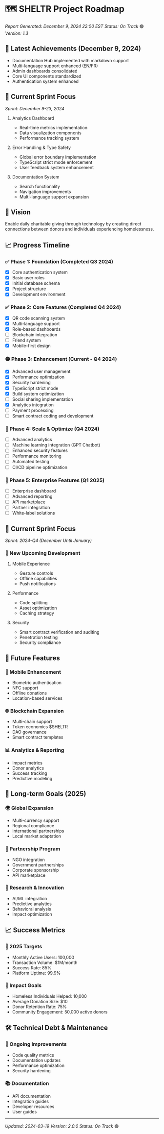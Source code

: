 # 🗺️ SHELTR Project Roadmap
*Report Generated: December 9, 2024 22:00 EST*
*Status: On Track* 🟢
*Version: 1.3*

## 🎯 Latest Achievements (December 9, 2024)
- Documentation Hub implemented with markdown support
- Multi-language support enhanced (EN/FR)
- Admin dashboards consolidated
- Core UI components standardized
- Authentication system enhanced

## 🚀 Current Sprint Focus
*Sprint: December 9-23, 2024*
1. Analytics Dashboard
   - Real-time metrics implementation
   - Data visualization components
   - Performance tracking system

2. Error Handling & Type Safety
   - Global error boundary implementation
   - TypeScript strict mode enforcement
   - User feedback system enhancement

3. Documentation System
   - Search functionality
   - Navigation improvements
   - Multi-language support expansion

## 🎯 Vision
Enable daily charitable giving through technology by creating direct connections between donors and individuals experiencing homelessness.

## 📈 Progress Timeline

### ✅ Phase 1: Foundation (Completed Q3 2024)
- [x] Core authentication system
- [x] Basic user roles
- [x] Initial database schema
- [x] Project structure
- [x] Development environment

### ✅ Phase 2: Core Features (Completed Q4 2024)
- [x] QR code scanning system
- [x] Multi-language support
- [x] Role-based dashboards
- [ ] Blockchain integration
- [ ] Friend system
- [X] Mobile-first design

### 🟡 Phase 3: Enhancement (Current - Q4 2024)
- [x] Advanced user management
- [x] Performance optimization
- [x] Security hardening
- [x] TypeScript strict mode
- [x] Build system optimization
- [ ] Social sharing implementation
- [X] Analytics integration
- [ ] Payment processing
- [ ] Smart contract coding and development

### 🔲 Phase 4: Scale & Optimize (Q4 2024)
- [ ] Advanced analytics
- [ ] Machine learning integration (GPT Chatbot)
- [ ] Enhanced security features
- [ ] Performance monitoring
- [ ] Automated testing
- [ ] CI/CD pipeline optimization

### 🔲 Phase 5: Enterprise Features (Q1 2025)
- [ ] Enterprise dashboard
- [ ] Advanced reporting
- [ ] API marketplace
- [ ] Partner integration
- [ ] White-label solutions

## 🎯 Current Sprint Focus
*Sprint: 2024-Q4 (December Until January)*

### 🚀 New Upcoming Development
1. Mobile Experience
   - Gesture controls
   - Offline capabilities
   - Push notifications

2. Performance
   - Code splitting
   - Asset optimization
   - Caching strategy

3. Security
   - Smart contract verification and auditing   
   - Penetration testing
   - Security compliance

## 🔄 Future Features

### 📱 Mobile Enhancement
- Biometric authentication
- NFC support
- Offline donations
- Location-based services

### 🌐 Blockchain Expansion
- Multi-chain support
- Token economics $SHELTR
- DAO governance
- Smart contract templates

### 📊 Analytics & Reporting
- Impact metrics
- Donor analytics
- Success tracking
- Predictive modeling

## 🎯 Long-term Goals (2025)

### 🌍 Global Expansion
- Multi-currency support
- Regional compliance
- International partnerships
- Local market adaptation

### 🤝 Partnership Program
- NGO integration
- Government partnerships
- Corporate sponsorship
- API marketplace

### 🔬 Research & Innovation
- AI/ML integration
- Predictive analytics
- Behavioral analysis
- Impact optimization

## 📈 Success Metrics

### 🎯 2025 Targets
- Monthly Active Users: 100,000
- Transaction Volume: $1M/month
- Success Rate: 85%
- Platform Uptime: 99.9%

### 🌟 Impact Goals
- Homeless Individuals Helped: 10,000
- Average Donation Size: $10
- Donor Retention Rate: 75%
- Community Engagement: 50,000 active donors

## 🛠️ Technical Debt & Maintenance

### 🔧 Ongoing Improvements
- Code quality metrics
- Documentation updates
- Performance optimization
- Security hardening

### 📚 Documentation
- API documentation
- Integration guides
- Developer resources
- User guides

---
*Updated: 2024-03-19*
*Version: 2.0.0*
*Status: On Track* 🟢